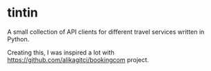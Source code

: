 # tintin
A small collection of API clients for different travel services written in Python.

Creating this, I was inspired a lot with https://github.com/alikagitci/bookingcom project.
